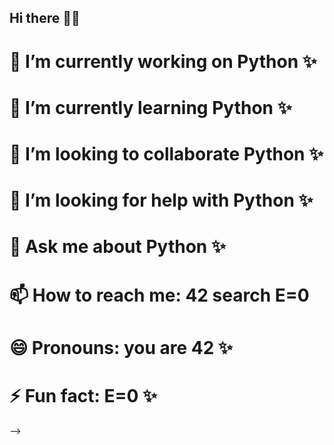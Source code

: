 ## Hi there 👋✨
# 🔭 I’m currently working on Python ✨
# 🌱 I’m currently learning Python ✨
# 👯 I’m looking to collaborate Python ✨
# 🤔 I’m looking for help with Python ✨
# 💬 Ask me about Python ✨
# 📫 How to reach me: 42 search E=0 
# 😄 Pronouns: you are 42 ✨
# ⚡ Fun fact: E=0 ✨
-->

<!--
**pykiller42pasele0-hash/pykiller42pasele0-hash** is a ✨ _special_ ✨ repository because its `README.md` (this file) appears on your GitHub profile.




